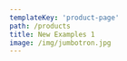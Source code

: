 ```yaml
---
templateKey: 'product-page'
path: /products
title: New Examples 1
image: /img/jumbotron.jpg
---
```

